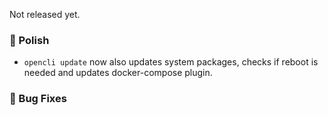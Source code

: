 Not released yet.

### 💅 Polish
- `opencli update` now also updates system packages, checks if reboot is needed and updates docker-compose plugin.

### 🐛 Bug Fixes
